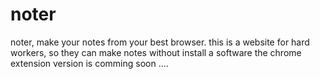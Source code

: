 # noter
noter, make your notes from your best browser.
this is a website for hard workers, so they can make notes without install a software
the chrome extension version is comming soon ....
